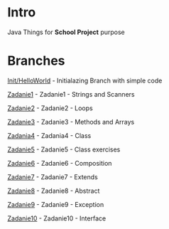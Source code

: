# Intro
Java Things for **School Project** purpose
# Branches
[Init/HelloWorld](https://github.com/czakk/java-things/tree/Init/HelloWorld) - Initialazing Branch with simple code

[Zadanie1](https://github.com/czakk/java-things/tree/Zadanie1) - Zadanie1 - Strings and Scanners

[Zadanie2](https://github.com/czakk/java-things/tree/Zadanie2) - Zadanie2 - Loops

[Zadanie3](https://github.com/czakk/java-things/tree/Zadanie3) - Zadanie3 - Methods and Arrays

[Zadania4](https://github.com/czakk/java-things/tree/Zadania4) - Zadania4 - Class

[Zadanie5](https://github.com/czakk/java-things/tree/Zadanie5) - Zadanie5 - Class exercises

[Zadanie6](https://github.com/czakk/java-things/tree/Zadanie6) - Zadanie6 - Composition

[Zadanie7](https://github.com/czakk/java-things/tree/Zadanie7) - Zadanie7 - Extends

[Zadanie8](https://github.com/czakk/java-things/tree/Zadanie8) - Zadanie8 - Abstract

[Zadanie9](https://github.com/czakk/java-things/tree/Zadanie9) - Zadanie9 - Exception

[Zadanie10](https://github.com/czakk/java-things/tree/Zadanie10) - Zadanie10 - Interface
